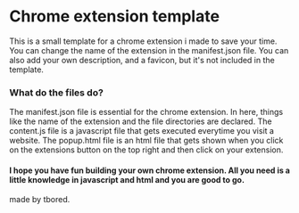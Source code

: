 # Chrome extension template

This is a small template for a chrome extension i made to save your time.
You can change the name of the extension in the manifest.json file.
You can also add your own description, and a favicon, but it's not included in the template.

### What do the files do?
The manifest.json file is essential for the chrome extension. In here, things like the name of the extension and the file directories are declared.
The content.js file is a javascript file that gets executed everytime you visit a website.
The popup.html file is an html file that gets shown when you  click on the extensions button on the top right and then click on your extension.

#### I hope you have fun building your own chrome extension. All you need is a little knowledge in javascript and html and you are good to go.
made by tbored.
